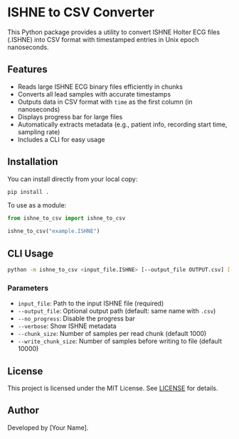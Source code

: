 # ISHNE to CSV Converter

This Python package provides a utility to convert ISHNE Holter ECG files (.ISHNE) into CSV format with timestamped entries in Unix epoch nanoseconds.

## Features

- Reads large ISHNE ECG binary files efficiently in chunks
- Converts all lead samples with accurate timestamps
- Outputs data in CSV format with `time` as the first column (in nanoseconds)
- Displays progress bar for large files
- Automatically extracts metadata (e.g., patient info, recording start time, sampling rate)
- Includes a CLI for easy usage

## Installation

You can install directly from your local copy:

```bash
pip install .
```

To use as a module:

```python
from ishne_to_csv import ishne_to_csv

ishne_to_csv("example.ISHNE")
```

## CLI Usage

```bash
python -m ishne_to_csv <input_file.ISHNE> [--output_file OUTPUT.csv] [--no_progress] [--verbose] [--chunk_size N] [--write_chunk_size M]
```

### Parameters

- `input_file`: Path to the input ISHNE file (required)
- `--output_file`: Optional output path (default: same name with `.csv`)
- `--no_progress`: Disable the progress bar
- `--verbose`: Show ISHNE metadata
- `--chunk_size`: Number of samples per read chunk (default 1000)
- `--write_chunk_size`: Number of samples before writing to file (default 10000)

## License

This project is licensed under the MIT License. See [LICENSE](LICENSE) for details.

## Author

Developed by [Your Name].

